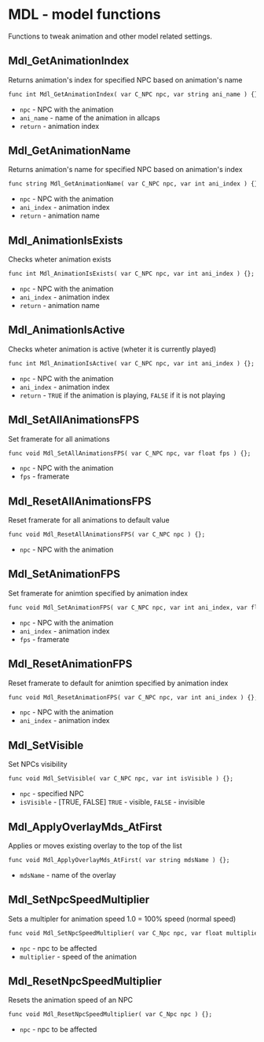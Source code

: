 # MDL - model functions
Functions to tweak animation and other model related settings.

## Mdl_GetAnimationIndex
Returns animation's index for specified NPC based on animation's name

```dae
func int Mdl_GetAnimationIndex( var C_NPC npc, var string ani_name ) {};
```

- `npc` - NPC with the animation
- `ani_name` - name of the animation in allcaps
- `return` - animation index

## Mdl_GetAnimationName
Returns animation's name for specified NPC based on animation's index

```dae
func string Mdl_GetAnimationName( var C_NPC npc, var int ani_index ) {};
```

- `npc` - NPC with the animation
- `ani_index` - animation index
- `return` - animation name

## Mdl_AnimationIsExists
Checks wheter animation exists

```dae
func int Mdl_AnimationIsExists( var C_NPC npc, var int ani_index ) {};
```

- `npc` - NPC with the animation
- `ani_index` - animation index
- `return` - animation name

## Mdl_AnimationIsActive
Checks wheter animation is active (wheter it is currently played)

```dae
func int Mdl_AnimationIsActive( var C_NPC npc, var int ani_index ) {};
```

- `npc` - NPC with the animation
- `ani_index` - animation index
- `return` - `TRUE` if the animation is playing, `FALSE` if it is not playing

## Mdl_SetAllAnimationsFPS
Set framerate for all animations

```dae
func void Mdl_SetAllAnimationsFPS( var C_NPC npc, var float fps ) {};
```

- `npc` - NPC with the animation
- `fps` - framerate

## Mdl_ResetAllAnimationsFPS
Reset framerate for all animations to default value

```dae
func void Mdl_ResetAllAnimationsFPS( var C_NPC npc ) {};
```

- `npc` - NPC with the animation

## Mdl_SetAnimationFPS
Set framerate for animtion specified by animation index

```dae
func void Mdl_SetAnimationFPS( var C_NPC npc, var int ani_index, var float fps ) {};
```

- `npc` - NPC with the animation
- `ani_index` - animation index
- `fps` - framerate

## Mdl_ResetAnimationFPS
Reset framerate to default for animtion specified by animation index

```dae
func void Mdl_ResetAnimationFPS( var C_NPC npc, var int ani_index ) {};
```

- `npc` - NPC with the animation
- `ani_index` - animation index

## Mdl_SetVisible
Set NPCs visibility

```dae
func void Mdl_SetVisible( var C_NPC npc, var int isVisible ) {};
```

- `npc` - specified NPC
- `isVisible` - [TRUE, FALSE] `TRUE` - visible, `FALSE` - invisible

## Mdl_ApplyOverlayMds_AtFirst
Applies or moves existing overlay to the top of the list

```dae
func void Mdl_ApplyOverlayMds_AtFirst( var string mdsName ) {};
```

- `mdsName` - name of the overlay

## Mdl_SetNpcSpeedMultiplier
Sets a multipler for animation speed
1.0 = 100% speed (normal speed)

```dae
func void Mdl_SetNpcSpeedMultiplier( var C_Npc npc, var float multiplier ) {};
```

- `npc` - npc to be affected
- `multiplier` - speed of the animation

## Mdl_ResetNpcSpeedMultiplier
Resets the animation speed of an NPC

```dae
func void Mdl_ResetNpcSpeedMultiplier( var C_Npc npc ) {};
```

- `npc` - npc to be affected
